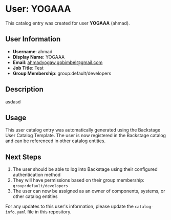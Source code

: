 # User: YOGAAA

This catalog entry was created for user **YOGAAA** (ahmad).

## User Information

- **Username**: ahmad
- **Display Name**: YOGAAA
- **Email**: ahmadyogaw.gobimbel@gmail.com
- **Job Title**: Test
- **Group Membership**: group:default/developers


## Description

asdasd


## Usage

This user catalog entry was automatically generated using the Backstage User Catalog Template. The user is now registered in the Backstage catalog and can be referenced in other catalog entities.

## Next Steps

1. The user should be able to log into Backstage using their configured authentication method
2. They will have permissions based on their group membership: `group:default/developers`
3. The user can now be assigned as an owner of components, systems, or other catalog entities

For any updates to this user's information, please update the `catalog-info.yaml` file in this repository.
